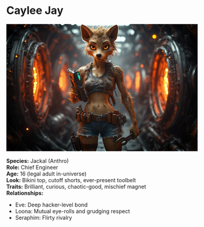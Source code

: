 # Caylee Jay

![Caylee Jay](../assets/caylee.jpg)

**Species:** Jackal (Anthro)  
**Role:** Chief Engineer  
**Age:** 16 (legal adult in-universe)  
**Look:** Bikini top, cutoff shorts, ever-present toolbelt  
**Traits:** Brilliant, curious, chaotic-good, mischief magnet  
**Relationships:**  
- Eve: Deep hacker-level bond  
- Loona: Mutual eye-rolls and grudging respect  
- Seraphim: Flirty rivalry  
